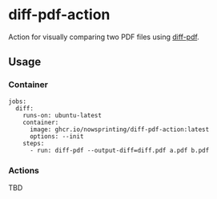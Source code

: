 # diff-pdf-action

Action for visually comparing two PDF files using [diff-pdf](https://github.com/vslavik/diff-pdf).



## Usage

### Container

```
jobs:
  diff:
    runs-on: ubuntu-latest
    container:
      image: ghcr.io/nowsprinting/diff-pdf-action:latest
      options: --init
    steps:
      - run: diff-pdf --output-diff=diff.pdf a.pdf b.pdf
```


### Actions

TBD